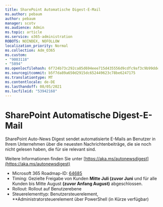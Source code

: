 ```yaml
---
title: SharePoint Automatische Digest-E-Mail
ms.author: pebaum
author: pebaum
manager: scotv
ms.audience: Admin
ms.topic: article
ms.service: o365-administration
ROBOTS: NOINDEX, NOFOLLOW
localization_priority: Normal
ms.collection: Adm_O365
ms.custom:
- "9003118"
- "5894"
ms.openlocfilehash: 6f724b73c292ca85d694eee715d435556d9cdfc9af3c9b99ddea1e094f3d16a8
ms.sourcegitcommit: b5f7da89a650d2915dc652449623c78be6247175
ms.translationtype: MT
ms.contentlocale: de-DE
ms.lasthandoff: 08/05/2021
ms.locfileid: "53942168"
---
```

# <a name="sharepoint-auto-digest-email"></a>SharePoint Automatische Digest-E-Mail

SharePoint Auto-News Digest sendet automatisierte E-Mails an Benutzer in Ihrem Unternehmen über die neuesten Nachrichtenbeiträge, die sie noch nicht gelesen haben, die für sie relevant sind.

Weitere Informationen finden Sie unter [https://aka.ms/autonewsdigest](https://aka.ms/autonewsdigest)

- Microsoft 365 Roadmap-ID: [64685](https://www.microsoft.com/microsoft-365/roadmap?filters=&featureid=64685)
- Timing: Gezielte Freigabe von Kunden  **Mitte Juli (zuvor Juni**  und für alle Kunden bis Mitte August  **(zuvor Anfang August)** abgeschlossen.
- Rollout: Rollout auf Benutzerebene
- Steuerelementtyp: Benutzersteuerelement, **Administratorsteuerelement über PowerShell (in Kürze verfügbar)
